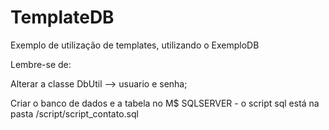 TemplateDB
==========

Exemplo de utilização de templates, utilizando o ExemploDB 


Lembre-se de:

Alterar a classe DbUtil --> usuario e senha;

Criar o banco de dados e a tabela no M$ SQLSERVER - o script sql está na pasta /script/script_contato.sql
